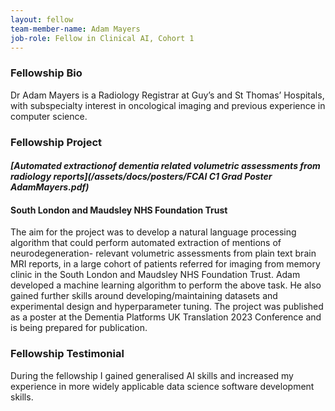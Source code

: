 ```yaml
---
layout: fellow
team-member-name: Adam Mayers
job-role: Fellow in Clinical AI, Cohort 1
---
```


### Fellowship Bio
Dr Adam Mayers is a Radiology
Registrar at Guy’s and St Thomas’ Hospitals, with subspecialty interest
in oncological imaging and previous
experience in computer science.


### Fellowship Project
#### _[Automated extractionof dementia related volumetric assessments from radiology reports](/assets/docs/posters/FCAI C1 Grad Poster AdamMayers.pdf)_
#### South London and Maudsley NHS Foundation Trust

The aim for the project was to develop a
natural language processing algorithm
that could perform automated extraction
of mentions of neurodegeneration-
relevant volumetric assessments from
plain text brain MRI reports, in a large
cohort of patients referred for imaging
from memory clinic in the South London
and Maudsley NHS Foundation Trust.
Adam developed a machine learning
algorithm to perform the above task.
He also gained further skills around
developing/maintaining datasets and
experimental design and hyperparameter
tuning.
The project was published as a poster at
the Dementia Platforms UK Translation
2023 Conference and is being prepared for publication.

### Fellowship Testimonial
During the fellowship
I gained generalised AI skills and
increased my experience in more
widely applicable data science software
development skills.

